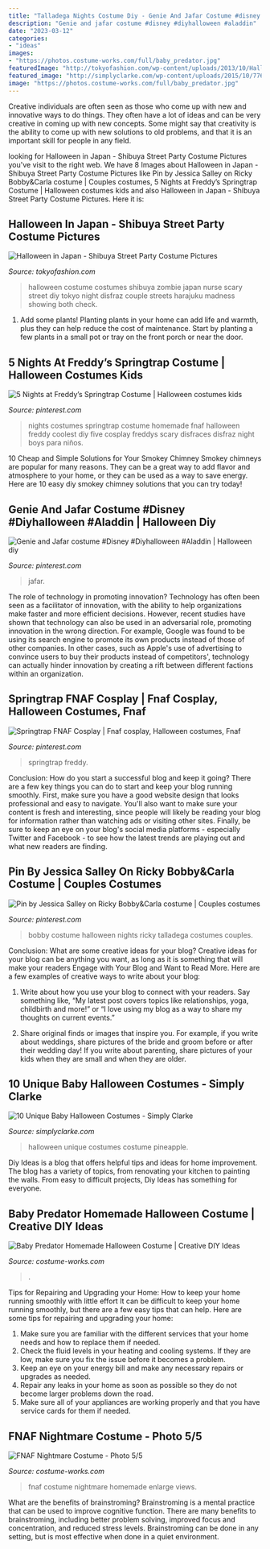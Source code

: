 ```yaml
---
title: "Talladega Nights Costume Diy - Genie And Jafar Costume #disney #diyhalloween #aladdin"
description: "Genie and jafar costume #disney #diyhalloween #aladdin"
date: "2023-03-12"
categories:
- "ideas"
images:
- "https://photos.costume-works.com/full/baby_predator.jpg"
featuredImage: "http://tokyofashion.com/wp-content/uploads/2013/10/Halloween-in-Japan-Shibuya-Costumes-13-023.jpg"
featured_image: "http://simplyclarke.com/wp-content/uploads/2015/10/77678a75932cba3f42cd8aefe3dff2ba.jpg"
image: "https://photos.costume-works.com/full/baby_predator.jpg"
---
```



Creative individuals are often seen as those who come up with new and innovative ways to do things. They often have a lot of ideas and can be very creative in coming up with new concepts. Some might say that creativity is the ability to come up with new solutions to old problems, and that it is an important skill for people in any field.

	

		
looking for Halloween in Japan - Shibuya Street Party Costume Pictures you've visit to the right web. We have 8 Images about Halloween in Japan - Shibuya Street Party Costume Pictures like Pin by Jessica Salley on Ricky Bobby&amp;Carla costume | Couples costumes, 5 Nights at Freddy’s Springtrap Costume | Halloween costumes kids and also Halloween in Japan - Shibuya Street Party Costume Pictures. Here it is:
		
    
## Halloween In Japan - Shibuya Street Party Costume Pictures

<img loading=lazy src="http://tokyofashion.com/wp-content/uploads/2013/10/Halloween-in-Japan-Shibuya-Costumes-13-023.jpg" onerror="this.onerror=null;this.src='https://tse2.mm.bing.net/th?id=OIP.y6-2K0mE-tn4v485wlqp8wHaLH&amp;pid=15.1';" alt="Halloween in Japan - Shibuya Street Party Costume Pictures">

_Source: tokyofashion.com_

>halloween costume costumes shibuya zombie japan nurse scary street diy tokyo night disfraz couple streets harajuku madness showing both check. 

	

1. Add some plants! Planting plants in your home can add life and warmth, plus they can help reduce the cost of maintenance. Start by planting a few plants in a small pot or tray on the front porch or near the door.

    
## 5 Nights At Freddy’s Springtrap Costume | Halloween Costumes Kids

<img loading=lazy src="https://i.pinimg.com/originals/60/37/a8/6037a8e5149cd067de38641ed3b54eb7.jpg" onerror="this.onerror=null;this.src='https://tse1.mm.bing.net/th?id=OIP.w8mRKzEVWiDYk_IvxPVoKwHaJ4&amp;pid=15.1';" alt="5 Nights at Freddy’s Springtrap Costume | Halloween costumes kids">

_Source: pinterest.com_

>nights costumes springtrap costume homemade fnaf halloween freddy coolest diy five cosplay freddys scary disfraces disfraz night boys para niños. 

	

10 Cheap and Simple Solutions for Your Smokey Chimney
Smokey chimneys are popular for many reasons. They can be a great way to add flavor and atmosphere to your home, or they can be used as a way to save energy. Here are 10 easy diy smokey chimney solutions that you can try today!

    
## Genie And Jafar Costume #Disney #Diyhalloween #Aladdin | Halloween Diy

<img loading=lazy src="https://i.pinimg.com/originals/41/f7/6e/41f76e7881c6b4dbd98224a55e6502ec.jpg" onerror="this.onerror=null;this.src='https://tse2.mm.bing.net/th?id=OIP.bI_b9bt7SBg7vKkqVKkxkAHaNK&amp;pid=15.1';" alt="Genie and Jafar costume #Disney #Diyhalloween #Aladdin | Halloween diy">

_Source: pinterest.com_

>jafar. 

	

The role of technology in promoting innovation?
Technology has often been seen as a facilitator of innovation, with the ability to help organizations make faster and more efficient decisions. However, recent studies have shown that technology can also be used in an adversarial role, promoting innovation in the wrong direction. For example, Google was found to be using its search engine to promote its own products instead of those of other companies. In other cases, such as Apple's use of advertising to convince users to buy their products instead of competitors', technology can actually hinder innovation by creating a rift between different factions within an organization.

    
## Springtrap FNAF Cosplay | Fnaf Cosplay, Halloween Costumes, Fnaf

<img loading=lazy src="https://i.pinimg.com/736x/90/4d/ef/904defd45de67c7ae632b3921096c762--freddy-s-monkey.jpg" onerror="this.onerror=null;this.src='https://tse4.mm.bing.net/th?id=OIP.n9W_228JKpo62JheCdzMYAHaMW&amp;pid=15.1';" alt="Springtrap FNAF Cosplay | Fnaf cosplay, Halloween costumes, Fnaf">

_Source: pinterest.com_

>springtrap freddy. 

	

Conclusion: How do you start a successful blog and keep it going?
There are a few key things you can do to start and keep your blog running smoothly. First, make sure you have a good website design that looks professional and easy to navigate. You'll also want to make sure your content is fresh and interesting, since people will likely be reading your blog for information rather than watching ads or visiting other sites. Finally, be sure to keep an eye on your blog's social media platforms - especially Twitter and Facebook - to see how the latest trends are playing out and what new readers are finding.

    
## Pin By Jessica Salley On Ricky Bobby&amp;Carla Costume | Couples Costumes

<img loading=lazy src="https://i.pinimg.com/1200x/ff/d5/45/ffd5459979f8345204673de7ecbce407.jpg" onerror="this.onerror=null;this.src='https://tse4.mm.bing.net/th?id=OIP.4IC1_0Lo2v3_k1XfXh4I7AHaJ4&amp;pid=15.1';" alt="Pin by Jessica Salley on Ricky Bobby&amp;Carla costume | Couples costumes">

_Source: pinterest.com_

>bobby costume halloween nights ricky talladega costumes couples. 

	

Conclusion: What are some creative ideas for your blog?
Creative ideas for your blog can be anything you want, as long as it is something that will make your readers Engage with Your Blog and Want to Read More. Here are a few examples of creative ways to write about your blog:
1. Write about how you use your blog to connect with your readers. Say something like, “My latest post covers topics like relationships, yoga, childbirth and more!” or “I love using my blog as a way to share my thoughts on current events.”

2. Share original finds or images that inspire you. For example, if you write about weddings, share pictures of the bride and groom before or after their wedding day! If you write about parenting, share pictures of your kids when they are small and when they are older.


    
## 10 Unique Baby Halloween Costumes - Simply Clarke

<img loading=lazy src="http://simplyclarke.com/wp-content/uploads/2015/10/77678a75932cba3f42cd8aefe3dff2ba.jpg" onerror="this.onerror=null;this.src='https://tse4.mm.bing.net/th?id=OIP.NxwMx6hfyrlDyPRGjF9uSQHaHa&amp;pid=15.1';" alt="10 Unique Baby Halloween Costumes - Simply Clarke">

_Source: simplyclarke.com_

>halloween unique costumes costume pineapple. 

	

Diy Ideas is a blog that offers helpful tips and ideas for home improvement. The blog has a variety of topics, from renovating your kitchen to painting the walls. From easy to difficult projects, Diy Ideas has something for everyone.

    
## Baby Predator Homemade Halloween Costume | Creative DIY Ideas

<img loading=lazy src="https://photos.costume-works.com/full/baby_predator.jpg" onerror="this.onerror=null;this.src='https://tse1.mm.bing.net/th?id=OIP.aR30voCELyLSpQ0hrkQBvAHaLF&amp;pid=15.1';" alt="Baby Predator Homemade Halloween Costume | Creative DIY Ideas">

_Source: costume-works.com_

>. 

	

Tips for Repairing and Upgrading your Home: How to keep your home running smoothly with little effort
It can be difficult to keep your home running smoothly, but there are a few easy tips that can help. Here are some tips for repairing and upgrading your home:
1. Make sure you are familiar with the different services that your home needs and how to replace them if needed.
2. Check the fluid levels in your heating and cooling systems. If they are low, make sure you fix the issue before it becomes a problem.
3. Keep an eye on your energy bill and make any necessary repairs or upgrades as needed.
4. Repair any leaks in your home as soon as possible so they do not become larger problems down the road.
5. Make sure all of your appliances are working properly and that you have service cards for them if needed.

    
## FNAF Nightmare Costume - Photo 5/5

<img loading=lazy src="http://photos.costume-works.com/full/fnaf_nightmare4.jpg" onerror="this.onerror=null;this.src='https://tse1.mm.bing.net/th?id=OIP.cweEXJWFqIk-GVF1XuW9LAHaJ3&amp;pid=15.1';" alt="FNAF Nightmare Costume - Photo 5/5">

_Source: costume-works.com_

>fnaf costume nightmare homemade enlarge views. 

	

What are the benefits of brainstroming?
Brainstroming is a mental practice that can be used to improve cognitive function. There are many benefits to brainstroming, including better problem solving, improved focus and concentration, and reduced stress levels. Brainstroming can be done in any setting, but is most effective when done in a quiet environment.

